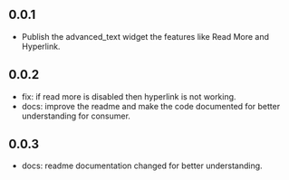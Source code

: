 ## 0.0.1

- Publish the advanced_text widget the features like Read More and Hyperlink.

## 0.0.2

- fix: if read more is disabled then hyperlink is not working.
- docs: improve the readme and make the code documented for better understanding for consumer.

## 0.0.3

- docs: readme documentation changed for better understanding.